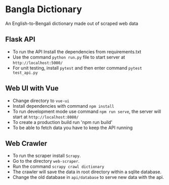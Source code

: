 # Bangla Dictionary
An English-to-Bengali dictionary made out of scraped web data

## Flask API
- To run the API Install the dependencies from requirements.txt
- Use the command `python run.py` file to start server at `http://localhost:5000/`
- For unit testing, install `pytest` and then enter command `pytest test_api.py`

## Web UI with Vue
- Change directory to `vue-ui`
- Install dependencies with command `npm install`
- To run development mode use command `npm run serve`, the server will start at  `http://localhost:8080/`
- To create a production build run 'npm run build'
- To be able to fetch data you have to keep the API running

## Web Crawler
- To run the scraper install `Scrapy`.
- Go to the directory `web-scraper`.
- Run the command `scrapy crawl dictionary`
- The crawler will save the data in root directory within a sqlite database.
- Change the old database in `api/database` to serve new data with the api.
